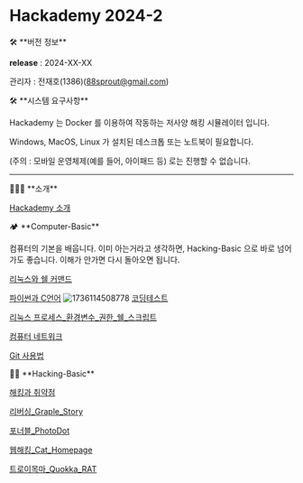 # Hackademy 2024-2

<aside>
🛠 **버전 정보**

**release** : 2024-XX-XX

관리자 : 전재호(1386)(88sprout@gmail.com)

</aside>

<aside>
🛠 **시스템 요구사항**

Hackademy 는 Docker 를 이용하여 작동하는 저사양 해킹 시뮬레이터 입니다.

Windows, MacOS, Linux 가 설치된 데스크톱 또는 노트북이 필요합니다.

(주의 : 모바일 운영체제(예를 들어, 아이패드 등) 로는 진행할 수 없습니다. 

</aside>

---

<aside>
👨🏻‍💻 **소개**

[Hackademy 소개](Hackademy_소개.md)

</aside>

<aside>
🏕️ **Computer-Basic**

컴퓨터의 기본을 배웁니다. 이미 아는거라고 생각하면, Hacking-Basic 으로 바로 넘어가도 좋습니다. 이해가 안가면 다시 돌아오면 됩니다.

[리눅스와 쉘 커맨드](리눅스와_쉘_커맨드/리눅스와_쉘_커맨드.md)

[파이썬과 C언어](파이썬과_C언어.md)
![1736114508778](image/Hackademy_2024-2/1736114508778.png)
[코딩테스트](코딩테스트.md)

[리눅스 프로세스_환경변수_권한_쉘_스크립트](리눅스_프로세스_환경변수_권한_쉘_스크립트.md)

[컴퓨터 네트워크](컴퓨터_네트워크.md)

[Git 사용법](Git_사용법.md)

</aside>

<aside>
🥷🏻 **Hacking-Basic**

[해킹과 취약점](해킹과_취약점.md)

[리버싱_Graple_Story](리버싱_Graple_Story.md)

[포너블_PhotoDot](포너블_PhotoDot.md)

[웹해킹_Cat_Homepage](웹해킹_Cat_Homepage.md)

[트로이목마_Quokka_RAT](트로이목마_Quokka_RAT.md)

</aside>
